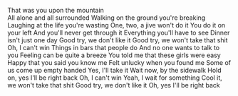 That was you upon the mountain <br>
All alone and all surrounded
Walking on the ground you're breaking
Laughing at the life you're wasting
One, two, a jive won't do it
You do it on your left
And you'll never get through it
Everything you'll have to see
Dinner isn't just one day
Good try, we don't like it
Good try, we won't take that shit
Oh, I can't win
Things in bars that people do
And no one wants to talk to you
Feeling can be quite a breeze
You told me that these girls were easy
Happy that you said you know me
Felt unlucky when you found me
Some of us come up empty handed
Yes, I'll take it
Wait now, by the sidewalk
Hold on, yes I'll be right back
Oh, I can't win
Yeah, I wait for something
Cool it, we won't take that shit
Good try, we don't like it
Oh, yes I'll be right back

